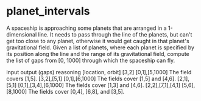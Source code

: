 # planet_intervals

A spaceship is approaching some planets that are arranged in a 1-dimensional line. It needs to pass through the line of the planets, but can't get too close to any planet, otherwise it would get caught in that planet's gravitational field.
Given a list of planets, where each planet is specified by its position along the line and the range of its gravitational field, compute the list of gaps from [0, 1000] through which the spaceship can fly.

input                output (gaps)           reasoning
[location, orbit]
[3,2]                [0,1],[5,1000]          The field covers [1,5].
[3,2],[5,1]          [0,1],[6,1000]          The fields cover [1,5] and [4,6].
[2,1],[5,1]          [0,1],[3,4],[6,1000]    The fields cover [1,3] and [4,6].
[2,2],[7,1],[4,1]    [5,6],[8,1000]          The fields cover [0,4], [6,8], and [3,5].
